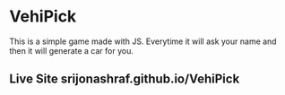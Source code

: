 # VehiPick
This is a simple game made with JS. Everytime it will ask your name and then it will generate a car for you.
## Live Site srijonashraf.github.io/VehiPick
